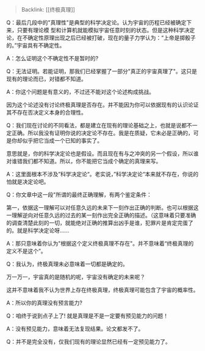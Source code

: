 > Backlink: [[终极真理]]

Q：最后几段中的"真理性"是典型的科学决定论。认为宇宙的历程已经被确定下来，只要有理论模
型和计算机就能模拟宇宙任意时刻的状态。但是这种科学决定论，在不确定性原理出现之后已经被打破，现在的量子力学认为：“上帝是掷骰子的。”宇宙具有不确定性。

A：怎么证明这个不确定性不是暂时的?

Q：无法证明。若能证明，那我们已经掌握了一部分"真正的宇宙真理了"。这只是现有的理论而已，对错都不知道。

A：你这个问题是有意义的，不过还不能对这个论述构成挑战。

因为这个论述没有讨论终极真理是否存在。并不能因为你可以依据现有的认识论证其不存在否决定义本身的合理性。

Q：我们现在讨论的不同看法，都是建立在现有的理论基础之上，也就是说都不一定正确。所以我没有证明你说的决定论不存在。我是在质疑，它未必是正确的，可是你却似乎把它当成一个已知的事实了。

意思就是，你的科学决定论也是假设。而且现在有与之冲突的另一个假设，所以谁对谁错我们都不知道。所以，你不能把它当成个确定的真理来写。

A：这里面根本不涉及”科学决定论“。老实说，”科学决定论“本来就不存在，你说的怕就是决定论吧。

Q：你文章中这一段"所谓的最终正确理解，有两个鉴定条件：

第一，依据这一理解可以对任意久远的未来下一刻作出正确的判断。也可以根据这一理解逆向对任意久远的过去的某一刻作出完全正确的描述。（这意味着只要准确的调查清楚此刻的一切，就能绝对正确的推算出凶手是谁，犯罪片是肯定完蛋了的。就是科学决定论呀......

A：那只意味着你认为"根据这个定义终极真理不存在"。并不意味着“终极真理的定义不是这个”。

Q：我认为，终极真理未必意味着一切都是确定的。

万一万一，宇宙真的是随机的呢，宇宙没有确定的未来呢？

这并不意味着我不认为世界上存在终极真理，终极真理可能包含了宇宙的概率性。

A：所以你的真理没有预言能力?

Q：咱终于说到点子上了! 就是真理是不是一定要有预见能力的问题！

A：没有预见能力，意味着无法复现结果。论文都发不了。

Q：并不是完全没有，仅我们现有的理论显然已经有一定预见能力了。
